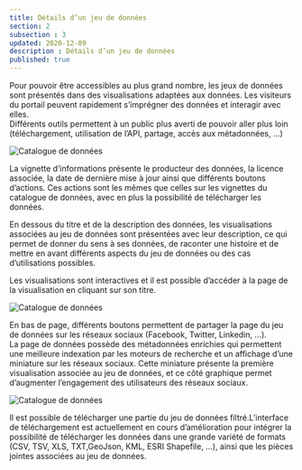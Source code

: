 ```yaml
---
title: Détails d’un jeu de données
section: 2
subsection : 3
updated: 2020-12-09
description : Détails d’un jeu de données
published: true
---
```

Pour pouvoir être accessibles au plus grand nombre, les jeux de données sont présentés dans des visualisations adaptées aux données. Les visiteurs du portail peuvent rapidement s’imprégner des données et interagir avec elles.  
Différents outils permettent à un public plus averti de pouvoir aller plus loin (téléchargement, utilisation de l’API, partage, accès aux métadonnées, ...)


![Catalogue de données](./images/functional-presentation/detail-1.jpg.jpg)

La vignette d’informations présente le producteur des données, la licence associée, la date de dernière mise à jour ainsi que différents boutons d’actions. Ces actions sont les mêmes que celles sur les vignettes du catalogue de données, avec en plus la possibilité de télécharger les données.

En dessous du titre et de la description des données, les visualisations associées au jeu de données sont présentées avec leur description, ce qui permet de donner du sens à ses données, de raconter une histoire et de mettre en avant différents aspects du jeu de données ou des cas d’utilisations possibles.

Les visualisations sont interactives et il est possible d’accéder à la page de la visualisation en cliquant sur son titre.

![Catalogue de données](./images/functional-presentation/detail-2.jpg.jpg)

En bas de page, différents boutons permettent de partager la page du jeu de données sur les réseaux sociaux (Facebook, Twitter, Linkedin, …).  
La page de données possède des métadonnées enrichies qui permettent une meilleure indexation par les moteurs de recherche et un affichage d’une miniature sur les réseaux sociaux. Cette miniature présente la première visualisation associée au jeu de données, et ce côté graphique permet d’augmenter l’engagement des utilisateurs des réseaux sociaux.

![Catalogue de données](./images/functional-presentation/detail-3.jpg.jpg)

Il est possible de télécharger une partie du jeu de données filtré.L’interface de téléchargement est actuellement en cours d’amélioration pour intégrer la possibilité de télécharger les données dans une grande variété de formats (CSV, TSV, XLS, TXT,GeoJson, KML, ESRI Shapefile, …), ainsi que les pièces jointes associées au jeu de données.
